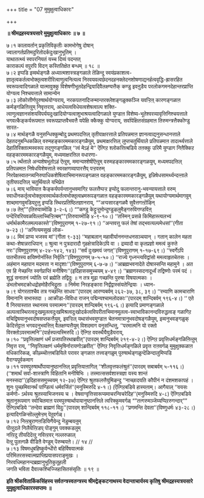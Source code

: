+++
title = "07 मुमुक्षुत्वाधिकारः"

+++


**॥ श्रीमद्रहस्यत्रयसारे मुमुक्षुत्वाधिकारः ॥ ७ ॥**

७।१ कालावर्तान् प्रकृतिविकृतीः कामभोगेषु दोषान्  
ज्वालागर्तप्रतिमदुरितोदर्कदुःखानुभूतिम् ।  
याथातत्थ्यं स्वपरनियतं यच्च दिव्यं पदन्तत्  
काराकल्पं वपुरपि विदन् कस्तितिक्षेत बन्धम् ॥ १८ ॥  
७।२ इप्पडि इव्वर्थङ्गळै अध्यात्मशास्त्रङ्गळाले तॆळिन्दु स्वयंप्रकाशत्व-ज्ञातृत्वकर्तत्वभोक्तृत्वशरीरित्वाणुत्वनित्यत्व निरवयवत्वछेदनदहनक्लेदनशोषणाद्यनर्हत्ववृद्धि-ह्रासरहित स्वरूपत्वादिगळाले यात्मावुक्कु विशेषणीभूतदेहन्द्रियादिवैलक्ष्ण्यत्तैक् कण्डु इवऩुडैय परलोकगमनदेहान्तरप्राप्ति योग्यत्व निश्चयत्ताले सामान्येन  
७।३ लोकोत्तीर्णपुरुषार्थयोग्यराय्, नरकपतनादिजन्मान्तरक्लेशङ्गळुक्कञ्जि यवऱ्ऱिऩ् कारणङ्गळाऩ कर्मङ्गळिऩिऩ्ऱुम् निवृत्तराय्, आधेयत्वविधेयत्वशेषत्वाल्प शक्ति-त्वाणुत्वज्ञानसंशयविपर्ययदुःखादियोग्यत्वाशुभाश्रयत्वादिगळाले युण्डाऩ विशेष्य-भूतेश्वरव्यावृत्तिनिश्चयत्ताले भगवत्कैङ्कर्यरूपमाऩ स्वरूपप्राप्तवैभवत्तै यपेक्षि क्कैक्कु योग्यराय्, सर्वापेक्षितसंग्रहमाऩ तिरुमन्त्रत्तैक्कॊण्डु सारत-  
७।४ मार्थङ्गळै यनुसन्धिक्कुम्बोदु प्रथमपदत्तिल् तृतीयाक्षरत्ताले प्रतिपन्नमाऩ ज्ञानत्वाद्यनुसन्धानत्ताले देहतदनुबन्धिकळिल् वरुमहङ्कारममकारङ्गळैयुम्, प्रथमाक्षरत्तिल् लुप्तचतुर्थियाले प्रतिपन्नमाऩ तादर्त्थ्यत्ताले देहातिरिक्तात्मस्वरूप तद्गुणङ्गळिल् ‘‘त्वं मेऽहं मे’’ ऎऩ्गिऱ श्लोकत्तिऩ्बडिये तऩक्कु उरिमै युण्डाग निऩैक्किऱ वहङ्कारममकारङ्गळैयुम्, मध्यमाक्षरत्तिल वधारणा-  
७।५ र्त्थंत्ताले अन्यशेषभूतोऽहं ऎऩ्ऱुम्, ममान्यश्शेषीऎऩ्ऱुम् वरुमहङ्कारममकारङ्गळयुम्, मध्यमपदत्तिल् प्रतिपन्नमाऩ निषेधविशेषत्ताले स्वरक्षणव्यापारत्तैप् पऱ्ऱवरुम् निरपेक्षस्वातन्त्र्यनिरुपाधिकशेषित्वाभिमानरूपङ्गळाऩ वहङ्कारममकारङ्गळैयुम्, इन्निषेधसामर्थ्यन्दऩ्ऩाले तृतीयपदत्तिल् चतुर्थियाले यभिप्रेत  
७।६ माय् भावियाऩ कैङ्कर्यपर्यन्तानुभवमागिऱ फलत्तैप्पऱ्ऱ इप्पोदु फलान्तरानु-भवन्यायत्ताले वरुम् स्वाधीनकर्तृत्वभोक्तृत्वस्वार्थकर्तत्वभोक्तृत्वभ्रमरूपङ्गळाऩ वहङ्कारममकारङ्गळैयुम् यथायोग्यमार्थमागवुम् शाब्दमागवुमडियऱुत्तु इप्पडि स्थिरप्रतिष्ठितज्ञानराय्, “”अऱ्पसारङ्गळवै सुवैत्तगऩ्ऱॊऴिन्  
७।७ तेऩ्””(तिरुवाय्मॊऴि ३-२-६।) “”कण्डु केट्टुऱ्ऱुमोन्दुण्डुऴलुमैङ्गरुविगण्डविऩ् पन्दॆरिवरियवळविल्लाच्चिऱ्ऱिऩ्बम्””(तिरुवाय्मॊऴि ४-९-१०।) ‘‘तस्मिन् प्रसन्ने किमिहास्त्यलभ्यं धर्मार्थकामैरलमल्पकास्ते’’(विष्णुपुराणम् १-२७-९१।) ‘‘अन्तवत्तु फलं तेषां तद्भवत्यल्पमेधसां’’(गीता ७-२३।) ‘‘अनित्यमसुखं लोक-  
७।८ मिमं प्राप्य भजस्व मां’’(गीता ९-३३) ‘‘महाबलान् महावीर्याननन्तधनसञ्चयान् । गतान् कालेन महता कथा-शेषान्नराधिपान् ॥ श्रुत्वा न पुत्रदारादौ गृहक्षेत्रादिकेऽपि वा । द्रव्यादौ वा कृतप्रज्ञो ममत्वं कुरुते नरः’’(विष्णुपुराणम् ४-२४-१४२, १४३) ‘‘सर्वं दुःखमयं जगत्’’(विष्णुपुराणम् १-१७-६९।) ‘‘स्वर्गेऽपि पातभीतस्य क्षयिष्णोर्नास्ति निर्वृतिः’’(विष्णुपुराणम् ७-५-५०।) ‘‘राज्ये गृध्नन्त्यविद्वांसो ममत्वाहृतचेतसः । अहंमान महापान मदमत्ता न मादृशाः’’(विष्णुपुराणम् ६-७-७।) ‘‘आब्रह्मभवनादेते दोषास्सन्ति महामुने । अत एव हि नेच्छन्ति स्वर्गप्राप्तिं मनीषिणः’’(इदिहाससमुच्चयम् ४-४९।) ‘‘ब्रह्मणस्सदनादूर्ध्वं तद्विष्णोः परमं पदं । शुद्धं सनातनं ज्योतिः परं ब्रह्मेति तद्विदुः ॥ न तत्र मूढा गच्छन्ति पुरुषा विषयात्मकाः । डंभलोभमदक्रोधद्रोहमोहैरभिद्रुताः ॥ निर्ममा निरहङ्कारा निर्द्वंद्वास्संयतेन्द्रियाः । ध्यान-  
७।९ योगरताश्चैव तत्र गच्छन्ति साधवः’’(पारदम् आरण्यबर्वम् २६२-३७, ३८, ३९।) ‘‘रम्याणि कामचाराणि विमानानि सभास्तदा । आक्रीडा-विविधा राजन् पद्मिन्यश्चामलोदकाः’’(पारदम् शान्दिबर्वम् १९६-४।) ‘‘ एते वै निरयास्तात स्थानस्य परमात्मनः’’(पारदम् शान्दिबर्वम् १९६-६।) इत्यादि प्रमाणङ्गळाले अल्पत्वास्थिरत्वदुःखमूलत्वदुःखमिश्रत्वदुःखोदर्कत्वविपरीताभिमानमूलत्व-स्वाभाविकानन्दविरुद्धत्वङ् गळागिऱ वचिद्विषयानुभवदोषसप्तकत्तैयुम्, इवऱ्ऱिल् यथासंभवमुण्डाऩ चेतनमात्रानुभवदोषङ्गळैयुम्, इव्वनुभवङ्गळुक् कॆदिर्त्तट्टाऩ भगवदनुभवत्तिऩ् वैलक्षण्यत्तैयुम् विशदमाग वनुसन्धित्तु, ‘‘परमात्मनि यो रक्तो विरक्तोऽपरमात्मनि’’(पार्हस्पत्यस्मिरुदि।) ऎऩ्गिऱ ववस्थैयैयुडैयराय्,  
७।१० ‘‘प्रवृत्तिलक्षणं धर्मं प्रजापतिरथाब्रवीत्’’(पारदम् शान्दिबर्वम् २१९-४-२।) ऎऩ्गिऱ प्रवृत्तिधर्मङ्गळिऩिऩ्ऱुम् निवृत्त राय्, ‘‘निवृत्तिलक्षणं धर्ममृषिर्नारायणोऽब्रवीत्’’ ऎऩ्गिऱ निवृत्तिधर्मङ्गळिले प्रवृत्त राऩवर्गळ् मुमुक्षुक्कळाऩ वधिकारिकळ्, कीऴ्च्चॊऩ्ऩबडियिले परावर ङ्गळाऩ तत्त्वङ्गळुम् पुरुषार्थङ्गळुन्दॆळिन्दालुमिप्पडि वैराग्यपूर्वकमाग  
७।११ परमपुरुषार्थोपायानुष्ठानत्तिल् प्रवृत्तियाऩागिल् ‘‘शीलवृत्तफलंश्रुतं’’(पारदम् सबाबर्वम् ५-११६।) (‘‘शमार्थं सर्वा-शास्त्राणि विहितानि मनीषिभिः । तस्मात्ससर्वशास्त्रज्ञा यस्य शान्तं मनस्सदा’’(इदिहाससमुच्चयम् १२-३७) ऎऩ्गिऱ श्रुतफलत्तैयुमिऴन्दु ‘‘नाच्छादयति कौपीनं न दंशमशकापहं । शुनः पुच्छमिवानर्थं पाण्डित्यं धर्मवर्जितं’’(मनुस्मिरुदि ४-१।) (ऎऩ्गिऱबडिये हास्यऩाम्। आगैयाल् ‘‘वयसः कर्मणो- ऽर्थस्य श्रुतस्याभिजनस्य च । वेषवाग्वृत्तिसारूप्यमाचरन्विचरेदिह’’(मनुस्मिरुदि ४-८) ऎऩ्गिऱबडिये श्रुतानुरूपमाग स्वोचितमाऩ परमपुरुषार्थापायानुष्ठानत्तिले त्वरिक्कुमवर्गळ् “”तऩ्गरुमञ्जॆय्यप्पिऱरुगन्दार्”” ऎऩ्गिऱबडिये ‘‘तन्देवा ब्राह्मणं विदुः’’(पारदम् शान्दिबर्वम् ११८-११।) ‘‘प्रणमन्ति देवता’’(विष्णुधर्मः ४३-२८।) इत्यादिगळिऱ्सॊल्लुमेऱ्ऱम् पॆऱुवर्गळ्।  
७।१२ निऩ्ऱबुराणऩडियिणैयेन्दु नॆडुम्बयऩुम्  
पॊऩ्ऱुदले निलैयॆऩ्ऱिडप् पॊङ्गुम् पवक्कडलुम्  
नऩ्ऱिदु तीयदिदॆऩ्ऱु नविऩ्ऱवर् नल्लरुळाल्  
वॆऩ्ऱु पुलऩ्गळै वीडिऩै वेण्डुम् पॆरुम्बयऩे। // १४ //  
७।१३ विषमधुबहिष्कुर्वन्धीरो बहिर्विषयात्मकं  
परिमितरसस्वात्मप्राप्तिप्रयासपराङ्मुखः ।  
निरवधिमहानन्दब्रह्मानुभूतिकुतूहली  
जगति भविता दैवात्कश्चिज्जिहासितसंसृतिः ॥ १९ ॥

**इति श्रीकवितार्किकसिंहस्य सर्वतन्त्रस्वतन्त्रस्य श्रीमद्वेङ्कटनाथस्य वेदान्ताचार्यस्य कृतिषु श्रीमद्रहस्यत्रयसारे मुमुक्षुत्वाधिकारस्सप्तमः ॥**

